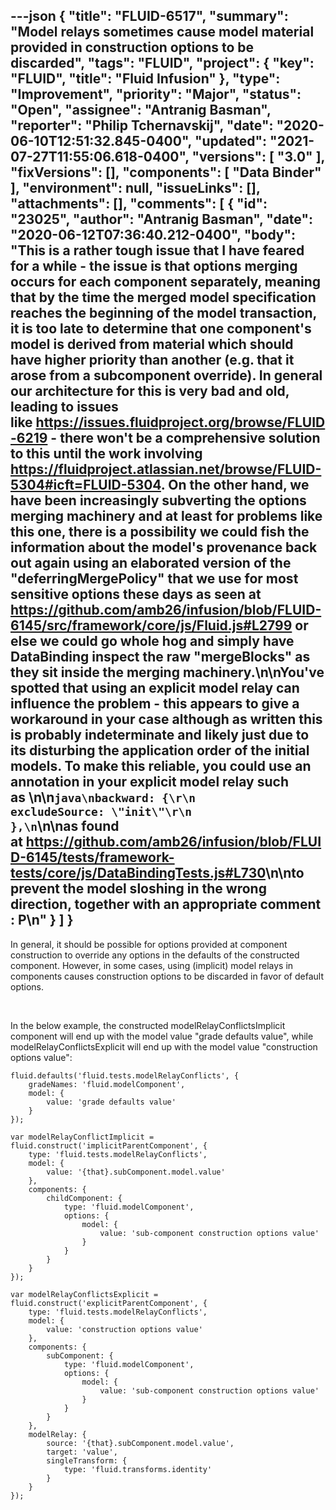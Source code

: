 ---json
{
  "title": "FLUID-6517",
  "summary": "Model relays sometimes cause model material provided in construction options to be discarded",
  "tags": "FLUID",
  "project": {
    "key": "FLUID",
    "title": "Fluid Infusion"
  },
  "type": "Improvement",
  "priority": "Major",
  "status": "Open",
  "assignee": "Antranig Basman",
  "reporter": "Philip Tchernavskij",
  "date": "2020-06-10T12:51:32.845-0400",
  "updated": "2021-07-27T11:55:06.618-0400",
  "versions": [
    "3.0"
  ],
  "fixVersions": [],
  "components": [
    "Data Binder"
  ],
  "environment": null,
  "issueLinks": [],
  "attachments": [],
  "comments": [
    {
      "id": "23025",
      "author": "Antranig Basman",
      "date": "2020-06-12T07:36:40.212-0400",
      "body": "This is a rather tough issue that I have feared for a while - the issue is that options merging occurs for each component separately, meaning that by the time the merged model specification reaches the beginning of the model transaction, it is too late to determine that one component's model is derived from material which should have higher priority than another (e.g. that it arose from a subcomponent override). In general our architecture for this is very bad and old, leading to issues like <https://issues.fluidproject.org/browse/FLUID-6219> - there won't be a comprehensive solution to this until the work involving <https://fluidproject.atlassian.net/browse/FLUID-5304#icft=FLUID-5304>. On the other hand, we have been increasingly subverting the options merging machinery and at least for problems like this one, there is a possibility we could fish the information about the model's provenance back out again using an elaborated version of the \"deferringMergePolicy\" that we use for most sensitive options these days as seen at <https://github.com/amb26/infusion/blob/FLUID-6145/src/framework/core/js/Fluid.js#L2799> or else we could go whole hog and simply have DataBinding inspect the raw \"mergeBlocks\" as they sit inside the merging machinery.\n\nYou've spotted that using an explicit model relay can influence the problem - this appears to give a workaround in your case although as written this is probably indeterminate and likely just due to its disturbing the application order of the initial models. To make this reliable, you could use an annotation in your explicit model relay such as \n\n```java\nbackward: {\r\n                excludeSource: \"init\"\r\n            },\n```\n\nas found at <https://github.com/amb26/infusion/blob/FLUID-6145/tests/framework-tests/core/js/DataBindingTests.js#L730>\n\nto prevent the model sloshing in the wrong direction, together with an appropriate comment : P\n"
    }
  ]
}
---
In general, it should be possible for options provided at component construction to override any options in the defaults of the constructed component. However, in some cases, using (implicit) model relays in components causes construction options to be discarded in favor of default options.

 

In the below example, the constructed modelRelayConflictsImplicit component will end up with the model value "grade defaults value", while modelRelayConflictsExplicit will end up with the model value "construction options value":

```
fluid.defaults('fluid.tests.modelRelayConflicts', {
    gradeNames: 'fluid.modelComponent',
    model: {
        value: 'grade defaults value'
    }
});

var modelRelayConflictImplicit = fluid.construct('implicitParentComponent', {
    type: 'fluid.tests.modelRelayConflicts',
    model: {
        value: '{that}.subComponent.model.value'
    },
    components: {
        childComponent: {
            type: 'fluid.modelComponent',
            options: {
                model: {
                    value: 'sub-component construction options value'
                }
            }
        }
    }
});

var modelRelayConflictsExplicit = fluid.construct('explicitParentComponent', {
    type: 'fluid.tests.modelRelayConflicts',
    model: {
        value: 'construction options value'
    },
    components: {
        subComponent: {
            type: 'fluid.modelComponent',
            options: {
                model: {
                    value: 'sub-component construction options value'
                }
            }
        }
    },
    modelRelay: {
        source: '{that}.subComponent.model.value',
        target: 'value',
        singleTransform: {
            type: 'fluid.transforms.identity'
        }
    }
});
```

        